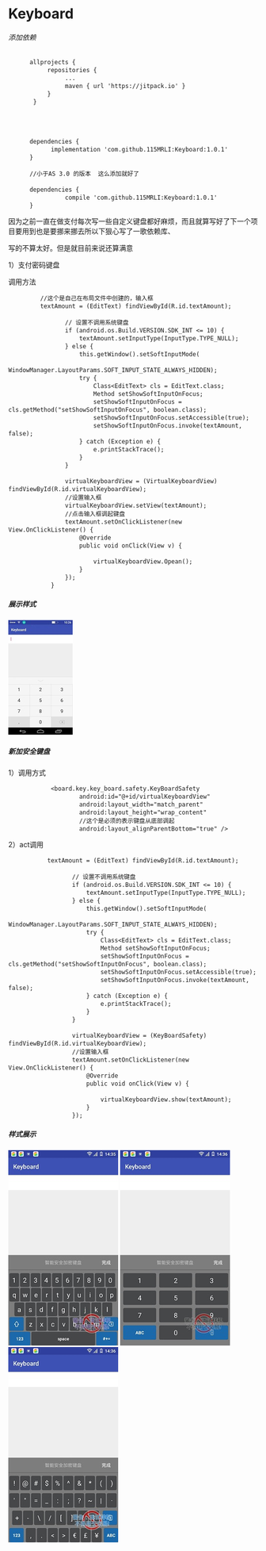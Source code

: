 # Keyboard
###### 添加依赖

          allprojects {
               repositories {
            	    ...
                    maven { url 'https://jitpack.io' }
               }
           }
           
           
           

          dependencies {
	            implementation 'com.github.115MRLI:Keyboard:1.0.1'
	      }
	      
	      //小于AS 3.0 的版本  这么添加就好了
	      
	      dependencies {
          	        compile 'com.github.115MRLI:Keyboard:1.0.1'
          }


因为之前一直在做支付每次写一些自定义键盘都好麻烦，而且就算写好了下一个项目要用到也是要挪来挪去所以下狠心写了一歌依赖库、

写的不算太好。但是就目前来说还算满意

1）支付密码键盘

   调用方法
             
             //这个是自己在布局文件中创建的，输入框
             textAmount = (EditText) findViewById(R.id.textAmount);
            
                    // 设置不调用系统键盘
                    if (android.os.Build.VERSION.SDK_INT <= 10) {
                        textAmount.setInputType(InputType.TYPE_NULL);
                    } else {
                        this.getWindow().setSoftInputMode(
                                WindowManager.LayoutParams.SOFT_INPUT_STATE_ALWAYS_HIDDEN);
                        try {
                            Class<EditText> cls = EditText.class;
                            Method setShowSoftInputOnFocus;
                            setShowSoftInputOnFocus = cls.getMethod("setShowSoftInputOnFocus", boolean.class);
                            setShowSoftInputOnFocus.setAccessible(true);
                            setShowSoftInputOnFocus.invoke(textAmount, false);
                        } catch (Exception e) {
                            e.printStackTrace();
                        }
                    }
            
                    virtualKeyboardView = (VirtualKeyboardView) findViewById(R.id.virtualKeyboardView);
                    //设置输入框
                    virtualKeyboardView.setView(textAmount);
                    //点击输入框调起键盘
                    textAmount.setOnClickListener(new View.OnClickListener() {
                        @Override
                        public void onClick(View v) {
            
                            virtualKeyboardView.Opean();
                        }
                    });
                }
                

##### 展示样式

![](image/screenshot-1528252018803.jpg)


##### 新加安全键盘

1）调用方式

                <board.key.key_board.safety.KeyBoardSafety
                        android:id="@+id/virtualKeyboardView"
                        android:layout_width="match_parent"
                        android:layout_height="wrap_content"
                        //这个是必须的表示键盘从底部调起
                        android:layout_alignParentBottom="true" />
                        
                        
2）act调用
               
               textAmount = (EditText) findViewById(R.id.textAmount);
              
                      // 设置不调用系统键盘
                      if (android.os.Build.VERSION.SDK_INT <= 10) {
                          textAmount.setInputType(InputType.TYPE_NULL);
                      } else {
                          this.getWindow().setSoftInputMode(
                                  WindowManager.LayoutParams.SOFT_INPUT_STATE_ALWAYS_HIDDEN);
                          try {
                              Class<EditText> cls = EditText.class;
                              Method setShowSoftInputOnFocus;
                              setShowSoftInputOnFocus = cls.getMethod("setShowSoftInputOnFocus", boolean.class);
                              setShowSoftInputOnFocus.setAccessible(true);
                              setShowSoftInputOnFocus.invoke(textAmount, false);
                          } catch (Exception e) {
                              e.printStackTrace();
                          }
                      }
              
                      virtualKeyboardView = (KeyBoardSafety) findViewById(R.id.virtualKeyboardView);
                      //设置输入框
                      textAmount.setOnClickListener(new View.OnClickListener() {
                          @Override
                          public void onClick(View v) {
              
                              virtualKeyboardView.show(textAmount);
                          }
                      });
                        
##### 样式展示   

![](image/screenshot-1528353350998.jpg)
![](image/screenshot-1528353364889.jpg)
![](image/screenshot-1528353376793.jpg)